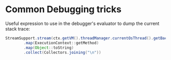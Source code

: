 # Common Debugging tricks

Useful expression to use in the debugger's evaluator to dump the current stack trace:
```java
StreamSupport.stream(ctx.getVM().threadManager.currentOsThread().getBacktrace().spliterator(), false)
        .map(ExecutionContext::getMethod)
        .map(Object::toString)
        .collect(Collectors.joining("\n"))
```